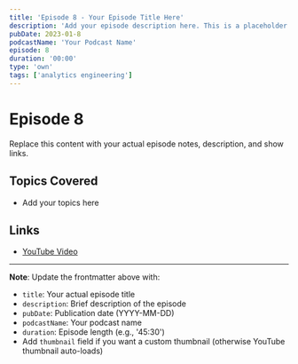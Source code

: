 ```yaml
---
title: 'Episode 8 - Your Episode Title Here'
description: 'Add your episode description here. This is a placeholder for your podcast episode.'
pubDate: 2023-01-8
podcastName: 'Your Podcast Name'
episode: 8
duration: '00:00'
type: 'own'
tags: ['analytics engineering']
---
```


# Episode 8

Replace this content with your actual episode notes, description, and show links.

## Topics Covered
- Add your topics here

## Links
- [YouTube Video](https://www.youtube.com/watch?v=REPLACE_WITH_YOUR_VIDEO_ID)

---

**Note**: Update the frontmatter above with:
- `title`: Your actual episode title
- `description`: Brief description of the episode
- `pubDate`: Publication date (YYYY-MM-DD)
- `podcastName`: Your podcast name
- `duration`: Episode length (e.g., '45:30')
- Add `thumbnail` field if you want a custom thumbnail (otherwise YouTube thumbnail auto-loads)

